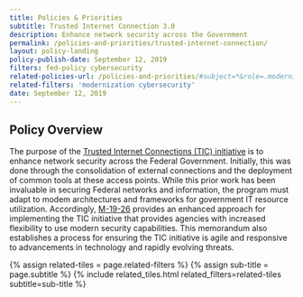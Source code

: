 ```yaml
---
title: Policies & Priorities
subtitle: Trusted Internet Connection 3.0
description: Enhance network security across the Government
permalink: /policies-and-priorities/trusted-internet-connection/
layout: policy-landing
policy-publish-date: September 12, 2019
filters: fed-policy cybersecurity
related-policies-url: /policies-and-priorities/#subject=*&role=.modernization,.cybersecurity&status=*
related-filters: 'modernization cybersecurity'
date: September 12, 2019
---
```

## Policy Overview ##
The purpose of the [Trusted Internet Connections (TIC) initiative]( https://trumpwhitehouse.archives.gov/wp-content/uploads/2019/09/M-19-26.pdf ) is to enhance network security across the Federal Government. Initially, this was done through the consolidation of external connections and the deployment of common tools at these access points. While this prior work has been invaluable in securing Federal networks and information, the program must adapt to modem architectures and frameworks for government IT resource utilization. Accordingly, [M-19-26]( https://trumpwhitehouse.archives.gov/wp-content/uploads/2019/09/M-19-26.pdf ) provides an enhanced approach for implementing the TIC initiative that provides agencies with increased flexibility to use modern security capabilities. This memorandum also establishes a process for ensuring the TIC initiative is agile and responsive to advancements in technology and rapidly evolving threats.

{% assign related-tiles = page.related-filters %}
{% assign sub-title = page.subtitle %}
{% include related_tiles.html  related_filters=related-tiles subtitle=sub-title %}

